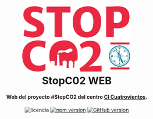 <h1 align="center">
  <br>
  <a href="ikerls.github.io/proyecto-stop-co2/"><img src="./assets/img/cuatrovientos/Recurso1.svg" alt="Markdownify" width="300"></a>
  <br>
  StopC02 WEB
  <br>
</h1>

<h4 align="center">Web del proyecto #StopCO2 del centro <a href="http://www.cuatrovientos.org/" target="_blank">CI Cuatrovientos</a>.</h4>

<p align="center">
    <img src="https://img.shields.io/badge/License-MIT-yellow.svg"
    alt="licencia">
  <a href="https://badge.fury.io/js/tailwindcss"><img src="https://badge.fury.io/js/tailwindcss.svg" alt="npm version" height="20"></a>
  <a href="https://badge.fury.io/gh/ikerls%2Fproyecto-stop-co2"><img src="https://badge.fury.io/gh/ikerls%2Fproyecto-stop-co2.svg" alt="GitHub version" height="20"></a>
</p>
